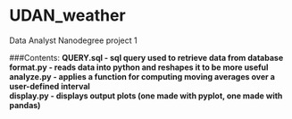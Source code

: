 # UDAN_weather
Data Analyst Nanodegree project 1 

###Contents:
**QUERY.sql - sql query used to retrieve data from database**<br/>
**format.py - reads data into python and reshapes it to be more useful**<br/>
**analyze.py - applies a function for computing moving averages over a user-defined interval**<br/>
**display.py - displays output plots (one made with pyplot, one made with pandas)**<br/>


